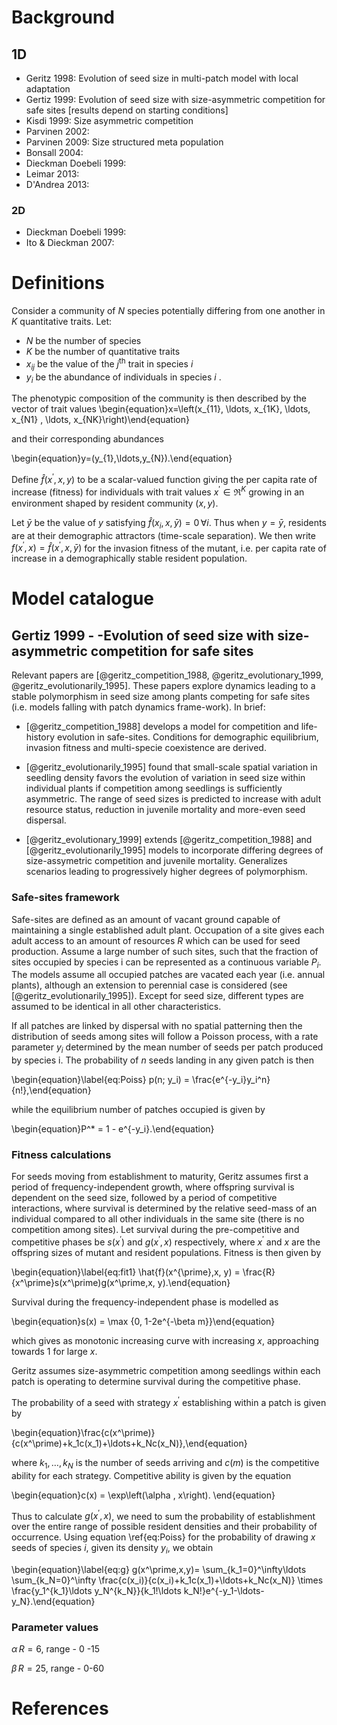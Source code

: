 
# Background


## 1D

- Geritz 1998: Evolution of seed size in multi-patch model with local adaptation
- Gertiz 1999: Evolution of seed size with size-asymmetric competition for safe sites [results depend on starting conditions]
- Kisdi 1999: Size asymmetric competition
- Parvinen 2002:
- Parvinen 2009: Size structured meta population
- Bonsall 2004:
- Dieckman Doebeli 1999:
- Leimar 2013:
- D'Andrea 2013:

### 2D

- Dieckman Doebeli 1999:
- Ito & Dieckman 2007:

# Definitions

Consider a community of $N$ species potentially differing from one
another in $K$ quantitative traits. Let:

- $N$ be the number of species
- $K$ be the number of quantitative traits
- $x_{ij}$ be the value of the $j^{\textrm{th}}$ trait in species $i$
- $y_{i}$ be the abundance of individuals in species $i$ .

The phenotypic composition of the community is then described by the vector
of trait values
\begin{equation}x=\left(x_{11}, \ldots, x_{1K}, \ldots, x_{N1} , \ldots, x_{NK}\right)\end{equation}

and their corresponding abundances

\begin{equation}y=(y_{1},\ldots,y_{N}).\end{equation}

Define $\hat{f}(x^{\prime},x, y)$ to be a scalar-valued function giving
the per capita rate of increase (fitness) for individuals with trait values
$x^{\prime} \in \Re^K$ growing in an environment shaped by resident
community $(x,y)$.

Let $\bar{y}$ be the value of $y$ satisfying $\hat{f}(x_{i},x,\bar{y})=0 \, \forall i$. Thus when $y = \bar{y}$, residents are at their demographic attractors (time-scale separation). We then write
$f(x^{\prime},x) = \hat{f}(x^{\prime},x, \bar{y})$ for the invasion
fitness of the mutant, i.e. per capita rate of increase in a
demographically stable resident population.

# Model catalogue

## Gertiz 1999 - -Evolution of seed size with size-asymmetric competition for safe sites

Relevant papers are [@geritz_competition_1988, @geritz_evolutionary_1999, @geritz_evolutionarily_1995]. These papers explore
dynamics leading to a stable polymorphism in seed size among plants
competing for safe sites (i.e. models falling with patch dynamics
frame-work). In brief:

-   [@geritz_competition_1988] develops a model for competition and life-history
    evolution in safe-sites. Conditions for demographic equilibrium,
    invasion fitness and multi-specie coexistence are derived.

-   [@geritz_evolutionarily_1995] found that small-scale spatial variation in seedling
    density favors the evolution of variation in seed size within
    individual plants if competition among seedlings is sufficiently
    asymmetric. The range of seed sizes is predicted to increase with
    adult resource status, reduction in juvenile mortality and more-even
    seed dispersal.

-   [@geritz_evolutionary_1999] extends [@geritz_competition_1988] and [@geritz_evolutionarily_1995] models to incorporate differing     degrees of size-assymetric competition and juvenile mortality. Generalizes scenarios leading to progressively higher degrees of
    polymorphism.


### Safe-sites framework

Safe-sites are defined as an amount of vacant ground capable of
maintaining a single established adult plant. Occupation of a site gives
each adult access to an amount of resources $R$ which can be used for seed
production. Assume a large number of such sites, such that the fraction
of sites occupied by species i can be represented as a continuous
variable $P_i$. The models assume all occupied patches are vacated each
year (i.e. annual plants), although an extension to perennial case is
considered (see [@geritz_evolutionarily_1995]). Except for seed size, different types are assumed to be identical in all other characteristics.

If all patches are linked by dispersal with no spatial patterning then
the distribution of seeds among sites will follow a Poisson process,
with a rate parameter $y_i$ determined by the mean number of seeds per
patch produced by species i. The probability of $n$ seeds landing in any
given patch is then

\begin{equation}\label{eq:Poiss} p(n; y_i) = \frac{e^{-y_i}y_i^n}{n!},\end{equation}

while the equilibrium number of patches occupied is given by

\begin{equation}P^* = 1 - e^{-y_i}.\end{equation}

### Fitness calculations

For seeds moving from establishment to maturity, Geritz assumes first a
period of frequency-independent growth, where offspring survival is
dependent on the seed size, followed by a period of competitive
interactions, where survival is determined by the relative seed-mass of
an individual compared to all other individuals in the same site (there
is no competition among sites). Let survival during the pre-competitive
and competitive phases be $s(x^\prime)$ and $g(x^\prime,x)$ respectively, where $x^\prime$ and $x$ are the offspring sizes of mutant and resident populations. Fitness is then given by

\begin{equation}\label{eq:fit1} \hat{f}(x^{\prime},x, y) = \frac{R}{x^\prime}s(x^\prime)g(x^\prime,x, y).\end{equation}

Survival during the frequency-independent phase is modelled as

\begin{equation}s(x) = \max \{0, 1-2e^{-\beta m}\}\end{equation}

which gives as monotonic increasing curve with increasing $x$, approaching
towards 1 for large $x$.

Geritz assumes size-asymmetric competition among seedlings within each
patch is operating to determine survival during the competitive phase.

The probability of a seed with strategy $x^\prime$ establishing within a patch is given by

\begin{equation}\frac{c(x^\prime)}{c(x^\prime)+k_1c(x_1)+\ldots+k_Nc(x_N)},\end{equation}

where $k_1, \ldots, k_N$ is the number of seeds arriving and $c(m)$ is the competitive ability for each strategy. Competitive ability is given by the equation

\begin{equation}c(x) = \exp\left(\alpha \, x\right). \end{equation}


Thus to calculate $g(x^\prime,x)$, we need to sum the probability of
establishment over the entire range of possible resident densities and
their probability of occurrence. Using equation \ref{eq:Poiss} for the probability of drawing $x$ seeds of species $i$, given its
density $y_i$, we obtain

\begin{equation}\label{eq:g} g(x^\prime,x,y)= \sum_{k_1=0}^\infty\ldots \sum_{k_N=0}^\infty  \frac{c(x_i)}{c(x_i)+k_1c(x_1)+\ldots+k_Nc(x_N)} \times \frac{y_1^{k_1}\ldots y_N^{k_N}}{k_1!\ldots k_N!}e^{-y_1-\ldots-y_N}.\end{equation}

### Parameter values

$\alpha \, R=6$, range - 0 -15

$\beta \, R=25$, range - 0-60

# References
